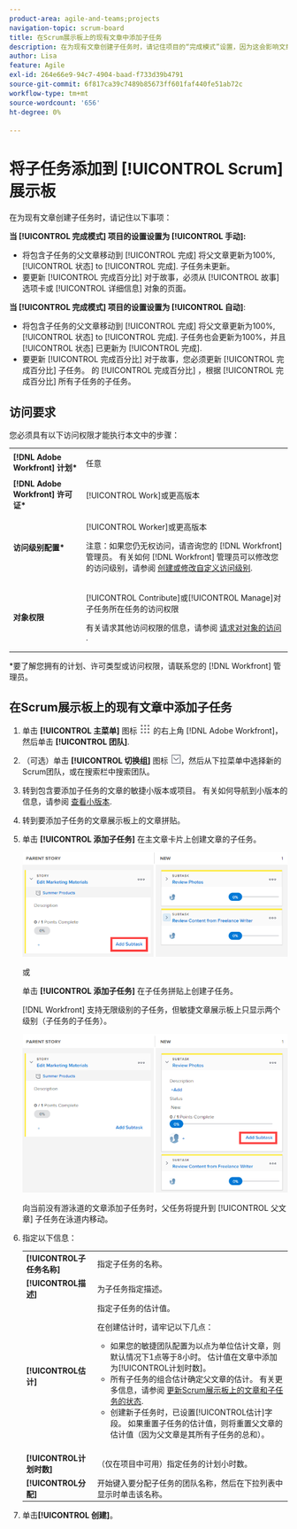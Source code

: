 ```yaml
---
product-area: agile-and-teams;projects
navigation-topic: scrum-board
title: 在Scrum展示板上的现有文章中添加子任务
description: 在为现有文章创建子任务时，请记住项目的“完成模式”设置，因为这会影响文章的更新方式。
author: Lisa
feature: Agile
exl-id: 264e66e9-94c7-4904-baad-f733d39b4791
source-git-commit: 6f817ca39c7489b85673ff601faf440fe51ab72c
workflow-type: tm+mt
source-wordcount: '656'
ht-degree: 0%

---
```


# 将子任务添加到 [!UICONTROL Scrum] 展示板

在为现有文章创建子任务时，请记住以下事项：

**当 [!UICONTROL 完成模式] 项目的设置设置为 [!UICONTROL 手动]:**

* 将包含子任务的父文章移动到 [!UICONTROL 完成] 将父文章更新为100%, [!UICONTROL 状态] to [!UICONTROL 完成]. 子任务未更新。
* 要更新 [!UICONTROL 完成百分比] 对于故事，必须从 [!UICONTROL 故事] 选项卡或 [!UICONTROL 详细信息] 对象的页面。

**当 [!UICONTROL 完成模式] 项目的设置设置为 [!UICONTROL 自动]**:

* 将包含子任务的父文章移动到 [!UICONTROL 完成] 将父文章更新为100%, [!UICONTROL 状态] to [!UICONTROL 完成]. 子任务也会更新为100%，并且 [!UICONTROL 状态] 已更新为 [!UICONTROL 完成].
* 要更新 [!UICONTROL 完成百分比] 对于故事，您必须更新 [!UICONTROL 完成百分比] 子任务。 的 [!UICONTROL 完成百分比] ，根据 [!UICONTROL 完成百分比] 所有子任务的子任务。

## 访问要求

您必须具有以下访问权限才能执行本文中的步骤：

<table style="table-layout:auto"> 
 <col> 
 </col> 
 <col> 
 </col> 
 <tbody> 
  <tr> 
   <td role="rowheader"><strong>[!DNL Adobe Workfront] 计划*</strong></td> 
   <td> <p>任意</p> </td> 
  </tr> 
  <tr> 
   <td role="rowheader"><strong>[!DNL Adobe Workfront] 许可证*</strong></td> 
   <td> <p>[!UICONTROL Work]或更高版本</p> </td> 
  </tr> 
  <tr> 
   <td role="rowheader"><strong>访问级别配置*</strong></td> 
   <td> <p>[!UICONTROL Worker]或更高版本</p> <p>注意：如果您仍无权访问，请咨询您的 [!DNL Workfront] 管理员。 有关如何 [!DNL Workfront] 管理员可以修改您的访问级别，请参阅 <a href="../../../administration-and-setup/add-users/configure-and-grant-access/create-modify-access-levels.md" class="MCXref xref">创建或修改自定义访问级别</a>.</p> </td> 
  </tr> 
  <tr> 
   <td role="rowheader"><strong>对象权限</strong></td> 
   <td> <p>[!UICONTROL Contribute]或[!UICONTROL Manage]对子任务所在任务的访问权限</p> <p>有关请求其他访问权限的信息，请参阅 <a href="../../../workfront-basics/grant-and-request-access-to-objects/request-access.md" class="MCXref xref">请求对对象的访问 </a>.</p> </td> 
  </tr> 
 </tbody> 
</table>

&#42;要了解您拥有的计划、许可类型或访问权限，请联系您的 [!DNL Workfront] 管理员。

## 在Scrum展示板上的现有文章中添加子任务

1. 单击 **[!UICONTROL 主菜单]** 图标 ![](assets/main-menu-icon.png) 的右上角 [!DNL Adobe Workfront]，然后单击 **[!UICONTROL 团队]**.

1. （可选）单击 **[!UICONTROL 切换组]** 图标 ![切换团队图标](assets/switch-team-icon.png)，然后从下拉菜单中选择新的Scrum团队，或在搜索栏中搜索团队。

1. 转到包含要添加子任务的文章的敏捷小版本或项目。 有关如何导航到小版本的信息，请参阅 [查看小版本](../../../agile/use-scrum-in-an-agile-team/iterations/view-iteration.md).
1. 转到要添加子任务的文章展示板上的文章拼贴。
1. 单击 **[!UICONTROL 添加子任务]** 在主文章卡片上创建文章的子任务。

   ![添加子任务](assets/agile-story-addsubtask-NWE.png)

   或

   单击 **[!UICONTROL 添加子任务]** 在子任务拼贴上创建子任务。

   [!DNL Workfront] 支持无限级别的子任务，但敏捷文章展示板上只显示两个级别（子任务的子任务）。

   ![添加子任务](assets/agile-story-addsubtask2-NWE.png)

   向当前没有游泳道的文章添加子任务时，父任务将提升到 [!UICONTROL 父文章] 子任务在泳道内移动。

1. 指定以下信息：

   <table style="table-layout:auto">
    <col>
    <col>
    <tbody>
     <tr>
      <td role="rowheader"><strong>[!UICONTROL子任务名称]</strong></td>
      <td> 指定子任务的名称。</td>
     </tr>
     <tr>
      <td role="rowheader"><strong>[!UICONTROL描述]</strong></td>
      <td>为子任务指定描述。</td>
     </tr>
     <tr>
      <td role="rowheader"><strong>[!UICONTROL估计]</strong></td>
      <td>指定子任务的估计值。<br><p>在创建估计时，请牢记以下几点：</p>
       <ul>
        <li>如果您的敏捷团队配置为以点为单位估计文章，则默认情况下1点等于8小时。 估计值在文章中添加为[!UICONTROL计划时数]。</li>
        <li>所有子任务的组合估计确定父文章的估计。 有关更多信息，请参阅 <a href="../../../agile/use-scrum-in-an-agile-team/scrum-board/update-status-of-stories-and-subtasks.md" class="MCXref xref">更新Scrum展示板上的文章和子任务的状态</a>.</li>
        <li>创建新子任务时，已设置[!UICONTROL估计]字段。 如果重置子任务的估计值，则将重置父文章的估计值（因为父文章是其所有子任务的总和）。</li>
       </ul><br></td>
     </tr>
     <tr>
      <td role="rowheader"><strong>[!UICONTROL计划时数]</strong></td>
      <td> （仅在项目中可用）指定任务的计划小时数。</td>
     </tr>
     <tr>
      <td role="rowheader"><strong>[!UICONTROL分配]</strong></td>
      <td>开始键入要分配子任务的团队名称，然后在下拉列表中显示时单击该名称。</td>
     </tr>
    </tbody>
   </table>

1. 单击&#x200B;**[!UICONTROL 创建]**。
